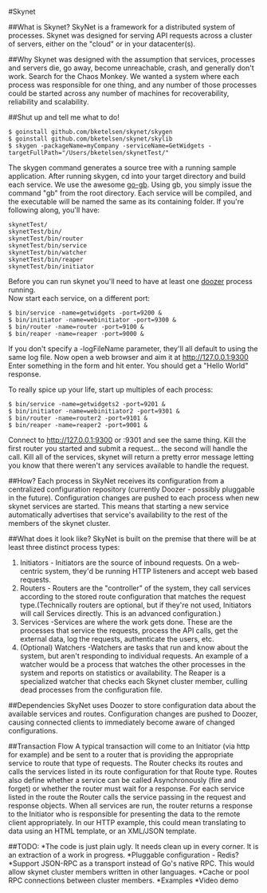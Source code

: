 #Skynet

##What is Skynet?
SkyNet is a framework for a distributed system of processes.  Skynet was designed for serving API requests across a cluster of servers, either on the "cloud" or in your datacenter(s).

##Why
Skynet was designed with the assumption that services, processes and servers die, go away, become unreachable, crash, and generally don't work.  Search for the Chaos Monkey.  We wanted a system where each process was responsible for one thing, and any number of those processes could be started across any number of machines for recoverability, reliability and scalability.

##Shut up and tell me what to do!

	$ goinstall github.com/bketelsen/skynet/skygen
	$ goinstall github.com/bketelsen/skynet/skylib
	$ skygen -packageName=myCompany -serviceName=GetWidgets -targetFullPath="/Users/bketelsen/skynetTest/"

The skygen command generates a source tree with a running sample application.  After running skygen, cd into your target directory and build each service.  We use the awesome [go-gb](https://github.com/skelterjohn/go-gb).  Using gb, you simply issue the command "gb" from the root directory.  Each service will be compiled, and the executable will be named the same as its containing folder.  If you're following along, you'll have:

	skynetTest/
	skynetTest/bin/
	skynetTest/bin/router
	skynetTest/bin/service
	skynetTest/bin/watcher
	skynetTest/bin/reaper
	skynetTest/bin/initiator
			
Before you can run skynet you'll need to have at least one [doozer](https://github.com/ha/doozerd) process running.  
Now start each service, on a different port:

	$ bin/service -name=getwidgets -port=9200 &
	$ bin/initiator -name=webinitiator -port=9300 &
	$ bin/router -name=router -port=9100 &
 	$ bin/reaper -name=reaper -port=9000 &

If you don't specify a -logFileName parameter, they'll all default to using the same log file.  Now open a web browser and aim it at http://127.0.0.1:9300 
Enter something in the form and hit enter.  You should get a "Hello World" response.  

To really spice up your life, start up multiples of each process:

	$ bin/service -name=getwidgets2 -port=9201 &
	$ bin/initiator -name=webinitiator2 -port=9301 &
	$ bin/router -name=router2 -port=9101 &
	$ bin/reaper -name=reaper2 -port=9001 &
	
Connect to http://127.0.0.1:9300 or :9301 and see the same thing.  Kill the first router you started and submit a request... the second will handle the call.  Kill all of the services, skynet will return a pretty error message letting you know that there weren't any services available to handle the request.  

##How?
Each process in SkyNet receives its configuration from a centralized configuration repository (currently Doozer - possibly pluggable in the future).  Configuration changes are pushed to each process when new skynet services are started.  This means that starting a new service automatically
advertises that service's availability to the rest of the members of the skynet cluster.

##What does it look like?
SkyNet is built on the premise that there will be at least three distinct process types:

1. Initiators - Initiators are the source of inbound requests.  On a web-centric system, they'd be running HTTP listeners and accept web based requests.
1. Routers - 	Routers are the "controller" of the system, they call services according to the stored route configuration that matches the request type.(Technically routers are optional, but if they're not used, Initiators will call Services directly.  This is an advanced configuration.)
1. Services -Services are where the work gets done.  These are the processes that service the requests, process the API calls, get the external data, log the requests, authenticate the users, etc.
1. (Optional) Watchers -Watchers are tasks that run and know about the system, but aren't responding to individual requests.  An example of a watcher would be a process that watches the other processes in the system and reports on statistics or availability.  The Reaper is a specialized watcher that checks each Skynet cluster member, culling dead processes from the configuration file.

##Dependencies
SkyNet uses Doozer to store configuration data about the available services and routes.  Configuration changes are pushed to Doozer, causing connected clients to immediately become aware of changed configurations.  

##Transaction Flow
A typical transaction will come to an Initiator (via http for example) and be sent to a router that is providing the appropriate service to route that type of requests.  The Router checks its routes and calls the services listed in its route configuration for that Route type.  Routes also define whether a service can be called Asynchronously (fire and forget) or whether the router must wait for a response.  For each service listed in the route the Router calls the service passing in the request and response objects.  When all services are run, the router returns a response to the Initiator who is responsible for presenting the data to the remote client appropriately.  In our HTTP example, this could mean translating to data using an HTML template, or an XML/JSON template.

##TODO:
*The code is just plain ugly.  It needs clean up in every corner.  It is an extraction of a work in progress.
*Pluggable configuration - Redis?
*Support JSON-RPC as a transport instead of Go's native RPC.  This would allow skynet cluster members written in other languages.
*Cache or pool RPC connections between cluster members.
*Examples
*Video demo